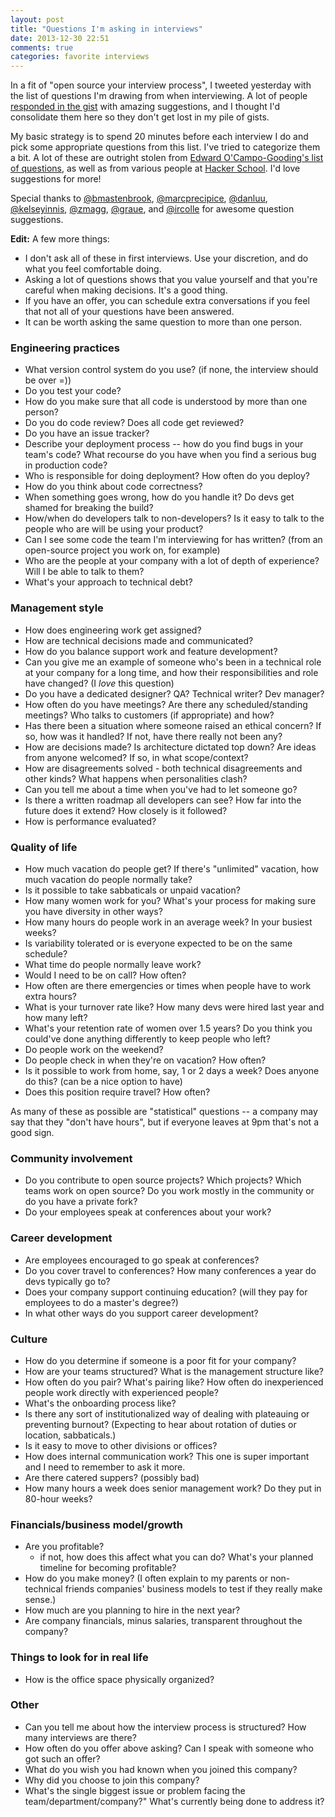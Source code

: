 ```yaml
---
layout: post
title: "Questions I'm asking in interviews"
date: 2013-12-30 22:51
comments: true
categories: favorite interviews
---
```


In a fit of "open source your interview process", I tweeted yesterday
with the list of questions I'm drawing from when interviewing. A lot
of people
[responded in the gist](https://gist.github.com/jvns/8178076) with
amazing suggestions, and I thought I'd consolidate them here so they
don't get lost in my pile of gists.

My basic strategy is to spend 20 minutes before each interview I do
and pick some appropriate questions from this list. I've tried to
categorize them a bit. A lot of these are outright stolen from
[Edward O'Campo-Gooding's list of questions](https://medium.com/what-i-learned-building/f7a161b5bc70),
as well as from various people at
[Hacker School](http://hackerschool.com). I'd love suggestions for
more!

Special thanks to [@bmastenbrook](https://twitter.com/bmastenbrook),
[@marcprecipice](https://twitter.com/bmastenbrook),
[@danluu](https://twitter.com/danluu),
[@kelseyinnis](https://twitter.com/kelseyinnis),
[@zmagg](https://twitter.com/zmagg),
[@graue](https://twitter.com/graue), and
[@ircolle](https://twitter.com/ircolle) for awesome question
suggestions.

**Edit:** A few more things:

* I don't ask all of these in first interviews. Use your discretion,
  and do what you feel comfortable doing.
* Asking a lot of questions shows that you value yourself and that
  you're careful when making decisions. It's a good thing.
* If you have an offer, you can schedule extra conversations if you
  feel that not all of your questions have been answered.
* It can be worth asking the same question to more than one person.

### Engineering practices
* What version control system do you use? (if none, the interview
  should be over =))
* Do you test your code?
* How do you make sure that all code is understood by more than one
  person?
* Do you do code review? Does all code get reviewed?
* Do you have an issue tracker?
* Describe your deployment process -- how do you find bugs in your
  team's code? What recourse do you have when you find a serious bug
  in production code?
* Who is responsible for doing deployment? How often do you deploy?
* How do you think about code correctness?
* When something goes wrong, how do you handle it? Do devs get shamed
  for breaking the build?
* How/when do developers talk to non-developers? Is it easy to talk to
  the people who are will be using your product?
* Can I see some code the team I'm interviewing for has written? (from
  an open-source project you work on, for example)
* Who are the people at your company with a lot of depth of
  experience? Will I be able to talk to them?
* What's your approach to technical debt?

### Management style
* How does engineering work get assigned?
* How are technical decisions made and communicated?
* How do you balance support work and feature development?
* Can you give me an example of someone who's been in a technical role
  at your company for a long time, and how their responsibilities and
  role have changed? (I *love* this question)
* Do you have a dedicated designer? QA? Technical writer? Dev manager?
* How often do you have meetings? Are there any scheduled/standing
  meetings? Who talks to customers (if appropriate) and how?
* Has there been a situation where someone raised an ethical concern?
  If so, how was it handled? If not, have there really not been any?
* How are decisions made? Is architecture dictated top down? Are ideas
  from anyone welcomed? If so, in what scope/context?
* How are disagreements solved - both technical disagreements and
  other kinds? What happens when personalities clash?
* Can you tell me about a time when you've had to let someone go?
* Is there a written roadmap all developers can see? How far into the
  future does it extend? How closely is it followed?
* How is performance evaluated?

### Quality of life

* How much vacation do people get? If there's "unlimited" vacation,
  how much vacation do people normally take?
* Is it possible to take sabbaticals or unpaid vacation?
* How many women work for you? What's your process for making sure you
  have diversity in other ways?
* How many hours do people work in an average week? In your busiest
  weeks?
* Is variability tolerated or is everyone expected to be on the same
  schedule?
* What time do people normally leave work?
* Would I need to be on call? How often?
* How often are there emergencies or times when people have to work
  extra hours?
* What is your turnover rate like? How many devs were hired last year
  and how many left?
* What's your retention rate of women over 1.5 years? Do you think you
  could've done anything differently to keep people who left?
* Do people work on the weekend?
* Do people check in when they're on vacation? How often?
* Is it possible to work from home, say, 1 or 2 days a week? Does
  anyone do this? (can be a nice option to have)
* Does this position require travel? How often?

As many of these as possible are "statistical" questions -- a company may say that they "don't have hours", but if everyone leaves at 9pm that's not a good sign. 

### Community involvement

* Do you contribute to open source projects? Which projects? Which teams work on open source?
Do you work mostly in the community or do you have a private fork?
* Do your employees speak at conferences about your work?

### Career development
* Are employees encouraged to go speak at conferences?
* Do you cover travel to conferences? How many conferences a year do
  devs typically go to?
* Does your company support continuing education? (will they pay for
  employees to do a master's degree?)
* In what other ways do you support career development?

### Culture

* How do you determine if someone is a poor fit for your company?
* How are your teams structured? What is the management structure
  like?
* How often do you pair? What's pairing like? How often do
  inexperienced people work directly with experienced people?
* What's the onboarding process like?
* Is there any sort of institutionalized way of dealing with
  plateauing or preventing burnout? (Expecting to hear about rotation
  of duties or location, sabbaticals.)
* Is it easy to move to other divisions or offices?
* How does internal communication work? This one is super important
  and I need to remember to ask it more.
* Are there catered suppers? (possibly bad)
* How many hours a week does senior management work? Do they put in
  80-hour weeks?

### Financials/business model/growth
* Are you profitable?
    * if not, how does this affect what you can do? What's your
      planned timeline for becoming profitable?
* How do you make money? (I often explain to my parents or
  non-technical friends companies' business models to test if they
  really make sense.)
* How much are you planning to hire in the next year?
* Are company financials, minus salaries, transparent throughout the
  company?

### Things to look for in real life
* How is the office space physically organized?

### Other

* Can you tell me about how the interview process is structured? How
  many interviews are there?
* How often do you offer above asking? Can I speak with someone who
  got such an offer?
* What do you wish you had known when you joined this company?
* Why did you choose to join this company?
* What's the single biggest issue or problem facing the
  team/department/company?" What's currently being done to address it?
